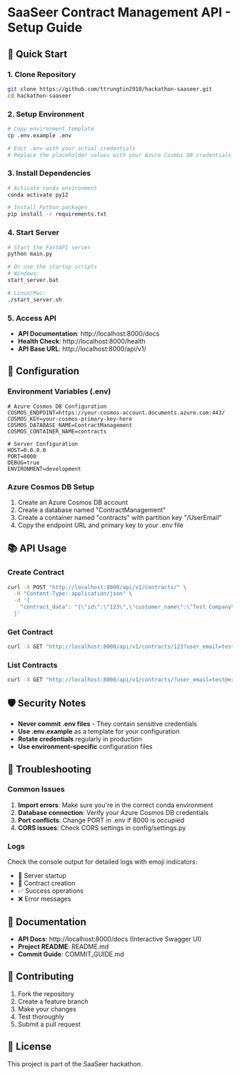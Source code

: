 # SaaSeer Contract Management API - Setup Guide

## 🚀 Quick Start

### 1. Clone Repository
```bash
git clone https://github.com/ttrungtin2910/hackathon-saaseer.git
cd hackathon-saaseer
```

### 2. Setup Environment
```bash
# Copy environment template
cp .env.example .env

# Edit .env with your actual credentials
# Replace the placeholder values with your Azure Cosmos DB credentials
```

### 3. Install Dependencies
```bash
# Activate conda environment
conda activate py12

# Install Python packages
pip install -r requirements.txt
```

### 4. Start Server
```bash
# Start the FastAPI server
python main.py

# Or use the startup scripts
# Windows:
start_server.bat

# Linux/Mac:
./start_server.sh
```

### 5. Access API
- **API Documentation**: http://localhost:8000/docs
- **Health Check**: http://localhost:8000/health
- **API Base URL**: http://localhost:8000/api/v1/

## 🔧 Configuration

### Environment Variables (.env)
```env
# Azure Cosmos DB Configuration
COSMOS_ENDPOINT=https://your-cosmos-account.documents.azure.com:443/
COSMOS_KEY=your-cosmos-primary-key-here
COSMOS_DATABASE_NAME=ContractManagement
COSMOS_CONTAINER_NAME=contracts

# Server Configuration
HOST=0.0.0.0
PORT=8000
DEBUG=true
ENVIRONMENT=development
```

### Azure Cosmos DB Setup
1. Create an Azure Cosmos DB account
2. Create a database named "ContractManagement"
3. Create a container named "contracts" with partition key "/UserEmail"
4. Copy the endpoint URL and primary key to your .env file

## 📚 API Usage

### Create Contract
```bash
curl -X POST "http://localhost:8000/api/v1/contracts/" \
  -H "Content-Type: application/json" \
  -d '{
    "contract_data": "{\"id\":\"123\",\"customer_name\":\"Test Company\",\"service_name\":\"Test Service\",\"UserEmail\":\"test@example.com\"}"
  }'
```

### Get Contract
```bash
curl -X GET "http://localhost:8000/api/v1/contracts/123?user_email=test@example.com"
```

### List Contracts
```bash
curl -X GET "http://localhost:8000/api/v1/contracts/?user_email=test@example.com"
```

## 🛡️ Security Notes

- **Never commit .env files** - They contain sensitive credentials
- **Use .env.example** as a template for your configuration
- **Rotate credentials** regularly in production
- **Use environment-specific** configuration files

## 🐛 Troubleshooting

### Common Issues

1. **Import errors**: Make sure you're in the correct conda environment
2. **Database connection**: Verify your Azure Cosmos DB credentials
3. **Port conflicts**: Change PORT in .env if 8000 is occupied
4. **CORS issues**: Check CORS settings in config/settings.py

### Logs
Check the console output for detailed logs with emoji indicators:
- 🚀 Server startup
- 📝 Contract creation
- ✅ Success operations
- ❌ Error messages

## 📖 Documentation

- **API Docs**: http://localhost:8000/docs (Interactive Swagger UI)
- **Project README**: README.md
- **Commit Guide**: COMMIT_GUIDE.md

## 🤝 Contributing

1. Fork the repository
2. Create a feature branch
3. Make your changes
4. Test thoroughly
5. Submit a pull request

## 📄 License

This project is part of the SaaSeer hackathon.
